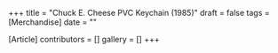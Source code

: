 +++
title = "Chuck E. Cheese PVC Keychain (1985)"
draft = false
tags = [Merchandise]
date = ""

[Article]
contributors = []
gallery = []
+++